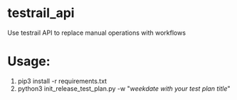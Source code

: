 # testrail_api
Use testrail API to replace manual operations with workflows

# Usage:
1. pip3 install -r requirements.txt
2. python3 init_release_test_plan.py -w "_weekdate with your test plan title_"